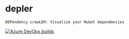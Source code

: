 # depler
`DEPendency crawLER: Visualize your NuGet dependencies`

[![Azure DevOps builds](https://img.shields.io/azure-devops/build/totollygeek/d507a23c-8ac0-404f-a2da-c4d96e918cc1/4.svg?style=for-the-badge&logo=azure-pipelines)](https://dev.azure.com/totollygeek/depler/_build?definitionId=4)
